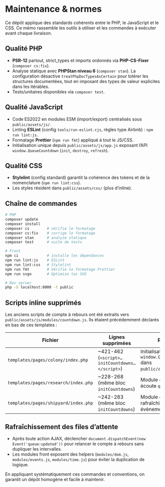 # Maintenance & normes

Ce dépôt applique des standards cohérents entre le PHP, le JavaScript et le CSS. Ce mémo rassemble les outils à utiliser et les commandes à exécuter avant chaque livraison.

## Qualité PHP
- **PSR-12** partout, strict_types et imports ordonnés via **PHP-CS-Fixer** (`composer cs:fix`).
- Analyse statique avec **PHPStan niveau 6** (`composer stan`). La configuration désactive `treatPhpDocTypesAsCertain` pour tolérer les structures documentées, tout en imposant des types de valeur explicites dans les itérables.
- Tests/unitaires disponibles via `composer test`.

## Qualité JavaScript
- Code ES2022 en modules ESM (import/export) centralisés sous `public/assets/js/`.
- Linting **ESLint** (config `tools/run-eslint.cjs`, règles type Airbnb) : `npm run lint:js`.
- Formatage **Prettier** (`npm run fmt`) appliqué à tout le JS/CSS.
- Initialisation unique depuis `public/assets/js/app.js` exposant l’API `window.QueueCountdown` (`init`, `destroy`, `refresh`).

## Qualité CSS
- **Stylelint** (config standard) garantit la cohérence des tokens et de la nomenclature (`npm run lint:css`).
- Les styles résident dans `public/assets/css/` (plus d’inline).

## Chaîne de commandes
```bash
# PHP
composer update   
composer install
composer cs        # vérifie le formatage
composer cs:fix    # corrige le formatage
composer stan      # analyse statique
composer test      # suite de tests

# Front
npm ci             # installe les dépendances
npm run lint:js    # ESLint
npm run lint:css   # Stylelint
npm run fmt        # Vérifie le formatage Prettier
npm run svgo       # Optimise les SVG

# Dev server
php -S localhost:8000 -t public
```

## Scripts inline supprimés
Les anciens scripts de compte à rebours ont été extraits vers `public/assets/js/modules/countdown.js`. Ils étaient précédemment déclarés en bas de ces templates :

| Fichier | Lignes supprimées | Remplacement |
| --- | --- | --- |
| `templates/pages/colony/index.php` | ~421-462 (`<script>…initCountdowns…</script>`) | Initialisation via `window.QueueCountdown.init()` dans `public/assets/js/app.js`. |
| `templates/pages/research/index.php` | ~228-268 (même bloc `initCountdowns`) | Module `countdown.js` + écoute `queue:updated`. |
| `templates/pages/shipyard/index.php` | ~242-283 (même bloc `initCountdowns`) | Module `countdown.js` + rafraîchissement via évènements. |

## Rafraîchissement des files d’attente
- Après toute action AJAX, déclencher `document.dispatchEvent(new Event('queue:updated'))` pour relancer le compte à rebours sans dupliquer les intervalles.
- Les modules front exposent des helpers (`modules/dom.js`, `modules/events.js`, `modules/time.js`) pour éviter la duplication de logique.

En appliquant systématiquement ces commandes et conventions, on garantit un dépôt homogène et facile à maintenir.
